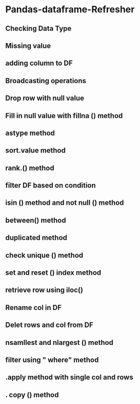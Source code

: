 # Pandas-dataframe-Refresher
## Checking  Data Type
## Missing value
## adding column to DF
## Broadcasting operations
## Drop row  with null value
## Fill in null value with fillna () method
##  astype method
## sort.value method
## rank.() method
## filter DF based on condition
## isin () method and not null () method
## between() method
## duplicated method
## check unique () method
## set and reset () index method
## retrieve row using iloc()
## Rename col in DF
## Delet rows and col from DF
## nsamllest and nlargest () method
## filter using " where" method
## .apply method with single col and rows
## . copy () method
